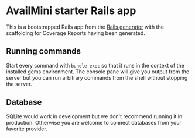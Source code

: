 # AvailMini starter Rails app 

This is a bootstrapped Rails app from the [Rails generator](https://guides.rubyonrails.org/command_line.html) with the scaffolding for Coverage Reports having been generated.

## Running commands

Start every command with `bundle exec` so that it runs in the context of the installed gems environment. The console pane will give you output from the server but you can run arbitrary commands from the shell without stopping the server.

## Database

SQLite would work in development but we don't recommend running it in production. Otherwise you are welcome to connect databases from your favorite provider.
